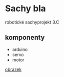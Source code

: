 ﻿# Sachy bla
robotické sachyprojekt 3.C


## komponenty

* arduino
* servo
* motor
 
[obrazek](http://nd01.jxs.cz/998/417/1d93c3c898_2700577_o2.jpg)